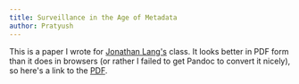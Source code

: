 ```yaml
---
title: Surveillance in the Age of Metadata
author: Pratyush
---
```

This is a paper I wrote for [Jonathan Lang's](http://writing.berkeley.edu/staff/jonathan-lang)
class. It looks better in PDF form than it does in browsers (or rather I failed
to get Pandoc to convert it nicely), so here's a link to the [PDF](../docs/1984.pdf).
